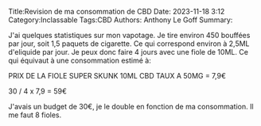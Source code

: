 Title:Revision de ma consommation de CBD
Date: 2023-11-18 3:12
Category:Inclassable
Tags:CBD
Authors: Anthony Le Goff
Summary:

J'ai quelques statistiques sur mon vapotage. Je tire environ 450 bouffées par jour, soit 1,5 paquets de cigarette. Ce qui correspond environ à 2,5ML d'eliquide par jour. Je peux donc faire 4 jours avec une fiole de 10ML. Ce qui équivaut à une consommation estimé à:

PRIX DE LA FIOLE SUPER SKUNK 10ML CBD TAUX A 50MG = 7,9€

30 / 4 x 7,9 = 59€


J'avais un budget de 30€, je le double en fonction de ma consommation. Il me faut 8 fioles.